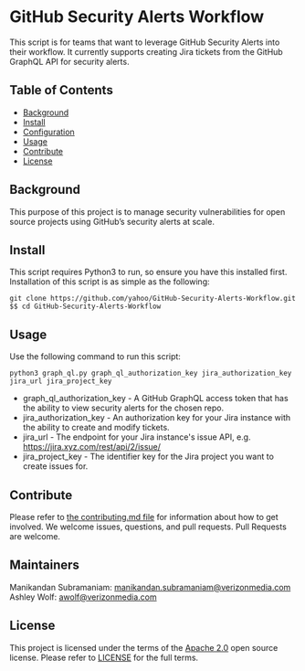 
# GitHub Security Alerts Workflow

This script is for teams that want to leverage GitHub Security Alerts into their workflow. It currently supports creating Jira tickets from the GitHub GraphQL API for security alerts. 

## Table of Contents

- [Background](#background)
- [Install](#install)
- [Configuration](#configuration)
- [Usage](#usage)
- [Contribute](#contribute)
- [License](#license)

## Background

This purpose of this project is to manage security vulnerabilities for open source projects using GitHub’s security alerts at scale.

## Install

This script requires Python3 to run, so ensure you have this installed first. Installation of this script is as simple as the following:

`git clone https://github.com/yahoo/GitHub-Security-Alerts-Workflow.git $$ cd GitHub-Security-Alerts-Workflow`

## Usage

Use the following command to run this script:

`python3 graph_ql.py graph_ql_authorization_key jira_authorization_key jira_url jira_project_key`

* graph_ql_authorization_key - A GitHub GraphQL access token that has the ability to view security alerts for the chosen repo.
* jira_authorization_key - An authorization key for your Jira instance with the ability to create and modify tickets.
* jira_url - The endpoint for your Jira instance's issue API, e.g. https://jira.xyz.com/rest/api/2/issue/
* jira_project_key - The identifier key for the Jira project you want to create issues for.

## Contribute

Please refer to [the contributing.md file](Contributing.md) for information about how to get involved. We welcome issues, questions, and pull requests. Pull Requests are welcome.

## Maintainers
Manikandan Subramaniam: manikandan.subramaniam@verizonmedia.com <br>
Ashley Wolf: awolf@verizonmedia.com

## License

This project is licensed under the terms of the [Apache 2.0](LICENSE-Apache-2.0) open source license. Please refer to [LICENSE](LICENSE) for the full terms.


